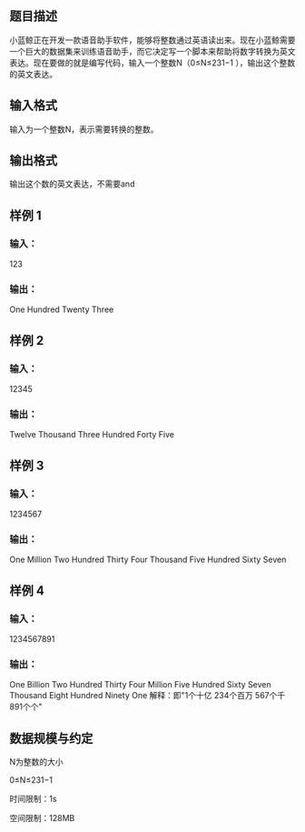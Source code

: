## 题目描述
小蓝鲸正在开发一款语音助手软件，能够将整数通过英语读出来。现在小蓝鲸需要一个巨大的数据集来训练语音助手，而它决定写一个脚本来帮助将数字转换为英文表达。现在要做的就是编写代码，输入一个整数N（0≤N≤231−1 ），输出这个整数的英文表达。

## 输入格式
输入为一个整数N，表示需要转换的整数。

## 输出格式
输出这个数的英文表达，不需要and

## 样例 1
### 输入：

123
### 输出：

One Hundred Twenty Three
## 样例 2
### 输入：

12345
### 输出：

Twelve Thousand Three Hundred Forty Five
## 样例 3
### 输入：

1234567
### 输出：

One Million Two Hundred Thirty Four Thousand Five Hundred Sixty Seven
## 样例 4
### 输入：

1234567891
### 输出：

One Billion Two Hundred Thirty Four Million Five Hundred Sixty Seven Thousand Eight Hundred Ninety One
解释：即"1个十亿 234个百万 567个千 891个个"

## 数据规模与约定
N为整数的大小

0≤N≤231−1

时间限制：1s

空间限制：128MB
